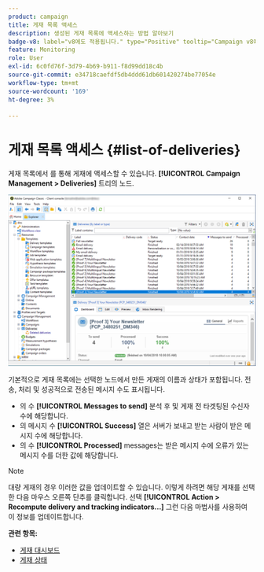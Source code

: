 ```yaml
---
product: campaign
title: 게재 목록 액세스
description: 생성된 게재 목록에 액세스하는 방법 알아보기
badge-v8: label="v8에도 적용됩니다." type="Positive" tooltip="Campaign v8에도 적용됩니다."
feature: Monitoring
role: User
exl-id: 6c0fd76f-3d79-4b69-b911-f8d99dd18c4b
source-git-commit: e34718caefdf5db4ddd61db601420274be77054e
workflow-type: tm+mt
source-wordcount: '169'
ht-degree: 3%

---
```


# 게재 목록 액세스 {#list-of-deliveries}



게재 목록에서 를 통해 게재에 액세스할 수 있습니다. **[!UICONTROL Campaign Management > Deliveries]** 트리의 노드.

![](assets/deliveries-list.png)

기본적으로 게재 목록에는 선택한 노드에서 만든 게재의 이름과 상태가 포함됩니다. 전송, 처리 및 성공적으로 전송된 메시지 수도 표시됩니다.

* 의 수 **[!UICONTROL Messages to send]** 분석 후 및 게재 전 타겟팅된 수신자 수에 해당합니다.
* 의 메시지 수 **[!UICONTROL Success]** 열은 서버가 보내고 받는 사람이 받은 메시지 수에 해당합니다.
* 의 수 **[!UICONTROL Processed]** messages는 받은 메시지 수에 오류가 있는 메시지 수를 더한 값에 해당합니다.

>[!NOTE]
>
>대량 게재의 경우 이러한 값을 업데이트할 수 있습니다. 이렇게 하려면 해당 게재를 선택한 다음 마우스 오른쪽 단추를 클릭합니다. 선택 **[!UICONTROL Action > Recompute delivery and tracking indicators...]** 그런 다음 마법사를 사용하여 이 정보를 업데이트합니다.

**관련 항목:**

* [게재 대시보드](delivery-dashboard.md)
* [게재 상태](delivery-statuses.md)
